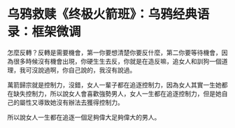 # 乌鸦救赎《终极火箭班》：乌鸦经典语录：框架微调

怎麼反轉？反轉是需要機會，第一你要想清楚你要反什麼，第二你要等待機會，因為很多時候沒有機會出現，你硬生生去反，你就是在造反嘛，追女人和訓狗一個道理，我可沒說過啊，你自己說的，我沒有說過。

萬箭歸宗就是控制力，沒錯，女人一輩子都在追逐控制力，因為女人其實一生她都在缺失控制力，所以說女人會喜歡強勢男人，女人一生都在追逐控制力，但是她自己的屬性又導致她沒有辦法去獲得控制力。

所以說女人一生都在追逐一個足夠偉大足夠偉大的男人。